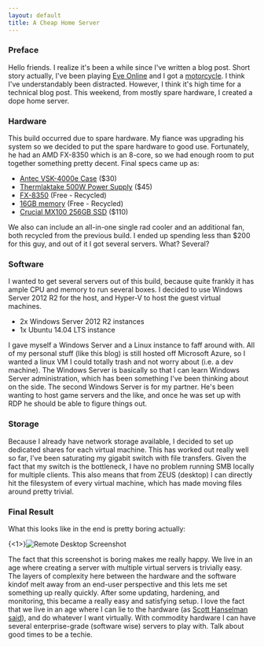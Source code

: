 ```yaml
---
layout: default
title: A Cheap Home Server
---
```


### Preface
Hello friends. I realize it's been a while since I've written a blog post. Short story actually, I've been playing [Eve Online](https://www.youtube.com/watch?v=AdfFnTt2UT0) and I got a [motorcycle](http://i.imgur.com/Z2RyuJy.jpg). I think I've understandably been distracted. However, I think it's high time for a technical blog post. This weekend, from mostly spare hardware, I created a dope home server.

### Hardware
This build occurred due to spare hardware. My fiance was upgrading his system so we decided to put the spare hardware to good use. Fortunately, he had an AMD FX-8350 which is an 8-core, so we had enough room to put together something pretty decent. Final specs came up as:

- [Antec VSK-4000e Case](http://www.microcenter.com/product/408590/VSK-4000E_ATX_Case) ($30)
- [Thermlaktake 500W Power Supply](http://www.microcenter.com/product/365237/TR2_Series_500_Watt_ATX_Power_Supply) ($45)
- [FX-8350](http://www.microcenter.com/product/401795/FX_8350_4GHz_AM3_Black_Edition_Boxed_Processor) (Free - Recycled)
- [16GB memory](https://pcpartpicker.com/part/gskill-memory-f310666cl9d16gbxl) (Free - Recycled)
- [Crucial MX100 256GB SSD](http://www.microcenter.com/product/434188/MX100_Series_256GB_SATA_III_6Gb-s_25_Internal_Solid_State_Drive_CT256MX100SSD1) ($110)

We also can include an all-in-one single rad cooler and an additional fan, both recycled from the previous build. I ended up spending less than $200 for this guy, and out of it I got several servers. What? Several?

### Software
I wanted to get several servers out of this build, because quite frankly it has ample CPU and memory to run several boxes. I decided to use Windows Server 2012 R2 for the host, and Hyper-V to host the guest virtual machines.

- 2x Windows Server 2012 R2 instances
- 1x Ubuntu 14.04 LTS instance

I gave myself a Windows Server and a Linux instance to faff around with. All of my personal stuff (like this blog) is still hosted off Microsoft Azure, so I wanted a linux VM I could totally trash and not worry about (i.e. a dev machine). The Windows Server is basically so that I can learn Windows Server administration, which has been something I've been thinking about on the side. The second Windows Server is for my partner. He's been wanting to host game servers and the like, and once he was set up with RDP he should be able to figure things out.

### Storage
Because I already have network storage available, I decided to set up dedicated shares for each virtual machine. This has worked out really well so far, I've been saturating my gigabit switch with file transfers. Given the fact that my switch is the bottleneck, I have no problem running SMB locally for multiple clients. This also means that from ZEUS (desktop) I can directly hit the filesystem of every virtual machine, which has made moving files around pretty trivial.

### Final Result
What this looks like in the end is pretty boring actually:

{<1>}![Remote Desktop Screenshot](https://i.imgur.com/1d3arJ5.png)

The fact that this screenshot is boring makes me really happy. We live in an age where creating a server with multiple virtual servers is trivially easy. The layers of complexity here between the hardware and the software kindof melt away from an end-user perspective and this lets me set something up really quickly. After some updating, hardening, and monitoring, this became a really easy and satisfying setup. I love the fact that we live in an age where I can lie to the hardware (as [Scott Hanselman said](https://www.youtube.com/watch?v=UzyoT4DziQ4)), and do whatever I want virtually. With commodity hardware I can have several enterprise-grade (software wise) servers to play with. Talk about good times to be a techie.